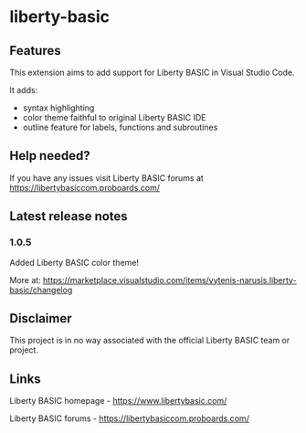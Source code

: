 # liberty-basic

## Features

This extension aims to add support for Liberty BASIC in Visual Studio Code.

It adds:
- syntax highlighting
- color theme faithful to original Liberty BASIC IDE
- outline feature for labels, functions and subroutines

## Help needed?

If you have any issues visit Liberty BASIC forums at https://libertybasiccom.proboards.com/

## Latest release notes

### 1.0.5

Added Liberty BASIC color theme!

More at: https://marketplace.visualstudio.com/items/vytenis-narusis.liberty-basic/changelog

## Disclaimer

This project is in no way associated with the official Liberty BASIC team or project.

## Links

Liberty BASIC homepage - https://www.libertybasic.com/

Liberty BASIC forums - https://libertybasiccom.proboards.com/